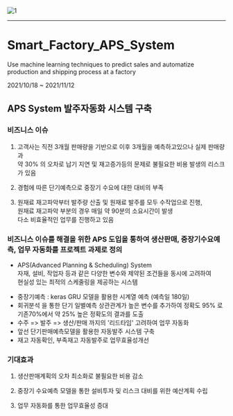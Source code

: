 ![1](https://user-images.githubusercontent.com/86215668/146786108-f3962b49-84e0-4c73-a839-d92d8c0ca284.png)  
  
  
------------------------------------------------------------------------------------------------
# Smart_Factory_APS_System  
Use machine learning techniques to predict sales and automatize production and shipping process at a factory  
  
2021/10/18 ~ 2021/11/12  
  
  
  
  
APS System 발주자동화 시스템 구축  
------------------------------------------------------------------------------------------------
  
  
  
  
### 비즈니스 이슈  
  
1. 고객사는 직전 3개월 판매량을 기반으로 이후 3개월을 예측하고있으나 실제 판매량과  
  약 30% 의 오차로 납기 지연 및 재고증가등의 문제로 불필요한 비용 발생의 리스크가 있음  
  
2. 경험에 따른 단기예측으로 중장기 수요에 대한 대비의 부족  
  
3. 원재료 재고파악부터 발주량 산출 및 원재료 발주를 모두 수작업으로 진행,  
   원재료 재고파악 부분의 경우 매일 약 90분의 소요시간이 발생  
   다소 비효율적인 업무를 진행하고 있음  
  
  
  
  

### 비즈니스 이슈를 해결을 위한 APS 도입을 통하여 생산판매, 중장기수요예측, 업무 자동화를 프로젝트 과제로 정의  
  
* APS(Advanced Planning & Scheduling) System  
  자재, 설비, 작업자 등과 같은 다양한 변수와 제약된 조건들을 동시에 고려하여  
  현실성 있는 최적의 스케줄링을 제공하는 시스템  
  
  
- 중장기예측 : keras GRU 모델을 활용한 시계열 예측 (예측일 180일)
- 회귀분석 을 통한 단기 일별예측 상관관계가 높은 변수를 추가하여 정확도 95% 로 기존70%에서 약 25% 높은 정확도의 결과를 도출
- 수주 => 발주 => 생산/판매 까지의 '리드타임' 고려하여 업무 자동화
- 앞선 단기판매예측모델을 활용한 자동발주 시스템 구축
- 재고 자동확인, 부족재고 자동발주로 업무효율성개선
       
  
  
  
### 기대효과  
  
1. 생산판매계획의 오차 최소화로 불필요한 비용 감소  
  
2. 중장기 수요예측 모델을 통한 설비투자 및 리스크 대비를 위한 예산계획 수립  
  
3. 업무 자동화를 통한 업무효율성 증대  
  
